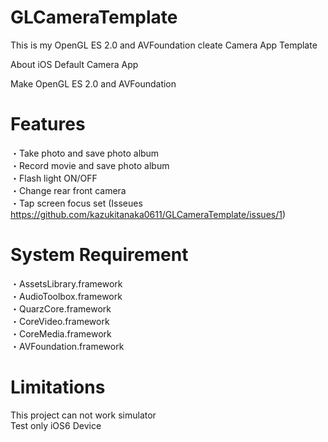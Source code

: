 GLCameraTemplate
================

This is my OpenGL ES 2.0 and AVFoundation cleate Camera App Template

About iOS Default Camera App

Make OpenGL ES 2.0 and AVFoundation

Features
================
・Take photo and save photo album  
・Record movie and save photo album  
・Flash light ON/OFF  
・Change rear front camera  
・Tap screen focus set 
(Isseues https://github.com/kazukitanaka0611/GLCameraTemplate/issues/1)

System Requirement
================
・AssetsLibrary.framework  
・AudioToolbox.framework  
・QuarzCore.framework  
・CoreVideo.framework  
・CoreMedia.framework  
・AVFoundation.framework  

Limitations
================
This project can not work simulator  
Test only iOS6 Device
